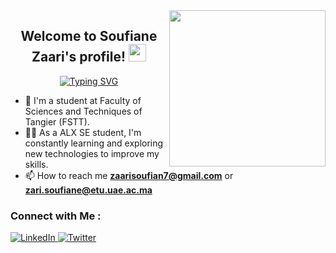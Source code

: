 <img width="250" align="right" src="https://media.tenor.com/mGgWY8RkgYMAAAAC/hello-world.gif">
<h2 align="center">
  Welcome to Soufiane Zaari's profile!
  <img src="https://media.giphy.com/media/hvRJCLFzcasrR4ia7z/giphy.gif" width="28">
</h2>
<p align="center">
<a href="https://git.io/typing-svg"><img src="https://readme-typing-svg.herokuapp.com?font=Fira+Code&pause=1000&color=C8BEF7&center=true&vCenter=true&width=500&height=60&lines=Always+learning+new+things;Coding+and+new+tech+excite+me+immensely" alt="Typing SVG" /></a>
</p> 

- 🏢 I'm a student at Faculty of Sciences and Techniques of Tangier (FSTT).
- 👨‍💻 As a ALX SE student, I'm constantly learning and exploring new technologies to improve my skills.
- 📫 How to reach me **zaarisoufian7@gmail.com** or **zari.soufiane@etu.uae.ac.ma**

### Connect with Me :
<!-- Social icons section -->
<p align="left">
<a href="https://www.linkedin.com/in/soufiane-zaari/" target="_blank">
  <img src="https://img.icons8.com/?size=50&id=xuvGCOXi8Wyg&format.png" alt="LinkedIn"/>
</a>
<a href="https://twitter.com/soufiane_z03" target="_blank">
  <img src="https://img.icons8.com/?size=50&id=phOKFKYpe00C&format.png" alt="Twitter" style="background-color: #FFFFFF;" />
</a>  
</p>
